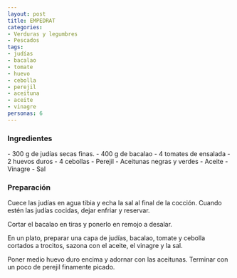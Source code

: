 ```yaml
---
layout: post
title: EMPEDRAT
categories:
- Verduras y legumbres
- Pescados
tags: 
- judías
- bacalao
- tomate
- huevo
- cebolla
- perejil
- aceituna
- aceite
- vinagre
personas: 6 
---
```

<h3>Ingredientes</h3>
- 300 g de judías secas finas.
- 400 g de bacalao
- 4 tomates de ensalada
- 2 huevos duros
- 4 cebollas
- Perejil
- Aceitunas negras y verdes
- Aceite
- Vinagre
- Sal

<h3>Preparación</h3>
Cuece las judías en agua tibia y echa la sal al final de la cocción. Cuando estén las judías cocidas, dejar enfriar y reservar.

Cortar el bacalao en tiras y ponerlo en remojo a desalar.

En un plato, preparar una capa de judías, bacalao, tomate y cebolla cortados a trocitos, sazona con el aceite, el vinagre y la sal.

Poner medio huevo duro encima y adornar con las aceitunas. Terminar con un poco de perejil finamente picado.